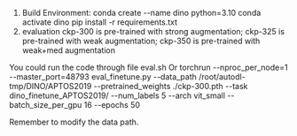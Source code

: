 1. Build Environment:
conda create --name dino python=3.10
conda activate dino
pip install -r requirements.txt
3. evaluation
ckp-300 is pre-trained with strong augmentation; 
ckp-325 is pre-trained with weak augmentation; 
ckp-350 is pre-trained with weak+med augmentation

You could run the code through file eval.sh Or
torchrun --nproc_per_node=1 --master_port=48793 eval_finetune.py --data_path /root/autodl-tmp/DINO/APTOS2019 --pretrained_weights ./ckp-300.pth --task dino_finetune_APTOS2019/ --num_labels 5 --arch vit_small --batch_size_per_gpu 16 --epochs 50

Remember to modify the data path.

